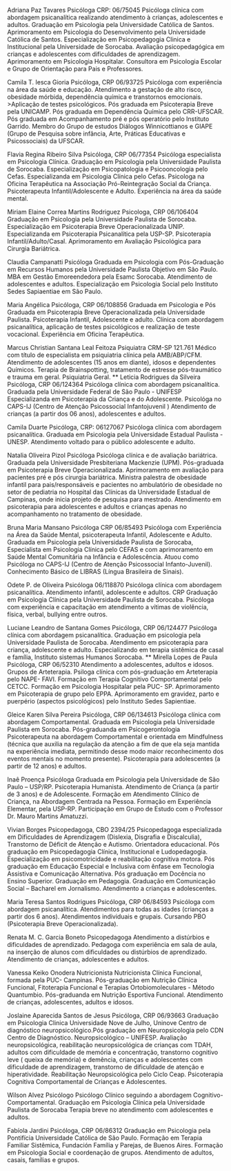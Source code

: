 Adriana Paz Tavares
Psicóloga CRP: 06/75045
Psicóloga clínica com abordagem psicanalítica realizando atendimento à crianças, adolescentes e adultos. Graduação em Psicologia pela Universidade Católica de Santos. Aprimoramento em Psicologia do Desenvolvimento pela Universidade Católica de Santos. Especialização em Psicopedagogia Clinica e Institucional pela Universidade de Sorocaba. 
Avaliação psicopedagógica em crianças e adolescentes com dificuldades de aprendizagem. 
Aprimoramento em Psicologia Hospitalar. 
Consultora em Psicologia Escolar e Grupo de Orientação para Pais e Professores.

Camila T. Iesca Gioria
Psicóloga, CRP 06/93725
Psicóloga com experiência na área da saúde e educação. Atendimento a gestação de alto risco, obesidade mórbida, dependência química e transtornos emocionais. >Aplicação de testes psicológicos. 
Pós graduada em Psicoterapia Breve pela UNICAMP. Pós graduada em Dependência Química pelo CRR-UFSCAR. Pós graduada em Acompanhamento pré e pós operatório pelo Instituto Garrido. 
Membro do Grupo de estudos Diálogos Winnicottianos e GIAPE (Grupo de Pesquisa sobre infância, Arte, Práticas Educativas e Psicossociais) da UFSCAR.

Flavia Regina Ribeiro Silva
Psicóloga, CRP 06/77354
Psicóloga especialista em Psicologia Clínica. Graduação em Psicologia pela Universidade Paulista de Sorocaba. Especialização em Psicopatologia e Psicooncologia pelo Cefas. Especializanda em Psicologia Clínica pelo Cefas. 
Psicologa na Oficina Terapêutica na Associação Pró-Reintegração Social da Criança. 
Psicoterapeuta Infantil/Adolescente e Adulto. 
Experiência na área da saúde mental.

Miriam Elaine Correa Martins Rodriguez
Psicologa, CRP 06/106404
Graduação em Psicologia pela Universidade Paulista de Sorocaba. Especialização em Psicoterapia Breve Operacionalizada UNIP. Especializanda em Psicoterapia Psicanalítica pela USP-SP. 
Psicoterapia Infantil/Adulto/Casal. 
Aprimoramento em Avaliação Psicológica para Cirurgia Bariátrica.

Claudia Campanatti
Psicóloga
Graduada em Psicologia com Pós-Graduação em Recursos Humanos pela Universidade Paulista Objetivo em São Paulo. MBA em Gestão Emoreendedora pela Esamc Sorocaba. 
Atendimento de adolescentes e adultos. 
Especialização em Psicologia Social pelo Instituto Sedes Sapiaentiae em São Paulo.

Maria Angélica
Psicóloga, CRP 06/108856
Graduada em Psicologia e Pós Graduada em Psicoterapia Breve Operacionalizada pela Universidade Paulista. 
Psicoterapia Infantil, Adolescente e adulto. 
Clínica com abordagem psicanalítica, aplicação de testes psicológicos e realização de teste vocacional. Experiência em Oficina Terapêutica.

Marcus Christian Santana Leal Feitoza
Psiquiatra CRM-SP 121.761
Médico com título de especialista em psiquiatria clínica pela AMB/ABP/CFM.
Atendimento de adolescentes (15 anos em diante), idosos e dependentes Químicos.
Terapia de Brainspotting, tratamento de estresse pós-traumático e trauma em geral.
Psiquiatria Geral.
**
Leticia Rodrigues da Silveira
Psicóloga, CRP 06/124364
Psicóloga clínica com abordagem psicanalítica. Graduada pela Universidade Federal de São Paulo - UNIFESP
Especializanda em Psicoterapia da Criança e do Adolescente.
Psicológa no CAPS-IJ (Centro de Atenção Psicossocial Infantojuvenil )
Atendimento de crianças (a partir dos 06 anos), adolescentes e adultos.

Camila Duarte
Psicóloga, CRP: 06127067
Psicóloga clínica com abordagem psicanalítica.
Graduada em Psicologia pela Universidade Estadual Paulista - UNESP. 
Atendimento voltado para o público adolescente e adulto.

Natalia Oliveira Pizol
Psicóloga
Psicóloga clínica e de avaliação bariátrica.
Graduada pela Universidade Presbiteriana Mackenzie (UPM). Pós-graduada em Psicoterapia Breve Operacionalizada. 
Aprimoramento em avaliação para pacientes pré e pós cirurgia bariátrica. 
Ministra palestra de obesidade infantil para pais/responsáveis e pacientes no ambulatório de obesidade no setor de pediatria no Hospital das Clínicas da Universidade Estadual de Campinas, onde inicia projeto de pesquisa para mestrado. 
Atendimento em psicoterapia para adolescentes e adultos e crianças apenas no acompanhamento no tratamento de obesidade.

Bruna Maria Mansano
Psicóloga CRP 06/85493
Psicóloga com Experiência na Área da Saúde Mental, psicoterapeuta Infantil, Adolescente e Adulto. 
Graduada em Psicologia pela Universidade Paulista de Sorocaba, 
Especialista em Psicologia Clínica pelo CEFAS e com aprimoramento em Saúde Mental Comunitária na Infância e Adolescência. 
Atuou como Psicóloga no CAPS-IJ (Centro de Atenção Psicossocial Infanto-Juvenil). 
Conhecimento Básico de LIBRAS (Língua Brasileira de Sinais).

Odete P. de Oliveira
Psicóloga 06/118870
Psicóloga clínica com abordagem psicanalítica. Atendimento infantil, adolescente e adultos. CRP 
Graduação em Psicologia Clínica pela Universidade Paulista de Sorocaba. 
Psicóloga com experiência e capacitação em atendimento a vítimas de violência, física, verbal, bullying entre outros.

Luciane Leandro de Santana Gomes
Psicóloga, CRP 06/124477
Psicóloga clínica com abordagem psicanalítica.
Graduação em psicologia pela Universidade Paulista de Sorocaba. 
Atendimento em psicoterapia para criança, adolescente e adulto. 
Especializando em terapia sistêmica de casal e família, Instituto sistemas Humanos Sorocaba.
**
Mirella Lopes de Paula
Psicóloga, CRP 06/52310
Atendimento a adolescentes, adultos e idosos. Grupos de Arteterapia.
Psiloga clínica com pós-graduação em Arteterapia pelo NAPE- FAVI.
Formação em Terapia Cognitivo Comportamental pelo CETCC.
Formação em Psicologia Hospitalar pela PUC- SP.
Aprimoramento em Psicoterapia de grupo pelo EPPA. 
Aprimoramento em gravidez, parto e puerpério (aspectos psicológicos) pelo Instituto Sedes Sapientiae.

Gleice Karen Silva Pereira
Psicóloga, CRP 06/134613
Psicóloga clínica com abordagem Comportamental.
Graduada em Psicologia pela Universidade Paulista em Sorocaba. 
Pós-graduanda em Psicogerontologia Psicoterapeuta na abordagem Comportamental e orientada em Mindfulness (técnica que auxilia na regulação da atenção a fim de que ela seja mantida na experiência imediata, permitindo desse modo maior reconhecimento dos eventos mentais no momento presente). 
Psicoterapia para adolescentes (a partir de 12 anos) e adultos.

Inaê Proença
Psicóloga
Graduada em Psicologia pela Universidade de São Paulo – USP/RP. 
Psicoterapia Humanista. 
Atendimento de Criança (a partir de 3 anos) e de Adolescente. 
Formação em Atendimento Clínico de Criança, na Abordagem Centrada na Pessoa. 
Formação em Experiência Elementar, pela USP-RP. 
Participação em Grupo de Estudo com o Professor Dr. Mauro Martins Amatuzzi.

Vivian Borges
Psicopedagoga, CBO 2394/25
Psicopedagoga especializada em Dificuldades de Aprendizagem (Dislexia, Disgrafia e Discalculia), Transtorno de Déficit de Atenção e Autismo. Orientadora educacional.
Pós graduação em Psicopedagogia Clínica, Institucional e Ludopedagogia. 
Especialização em psicomotricidade e reabilitação cognitiva motora. Pós graduação em Educação Especial e Inclusiva com ênfase em Tecnologia Assistiva e Comunicação Alternativa. Pós graduação em Docência no Ensino Superior. 
Graduação em Pedagogia. 
Graduação em Comunicação Social – Bacharel em Jornalismo. 
Atendimento a crianças e adolescentes.

Maria Teresa Santos Rodrigues
Psicóloga, CRP 06/84593
Psicóloga com abordagem psicanalítica.
Atendimentos para todas as idades (crianças a partir dos 6 anos). 
Atendimentos individuais e grupais. Cursando PBO (Psicoterapia Breve Operacionalizada).

Renata M. C. Garcia Boneto
Psicopedagoga
Atendimento a distúrbios e dificuldades de aprendizado.
Pedagoga com experiência em sala de aula, na inserção de alunos com dificuldades ou distúrbios de aprendizado. 
Atendimento de crianças, adolescentes e adultos.

Vanessa Keiko Onodera
Nutricionista
Nutricionista Clínica Funcional, formada pela PUC- Campinas. 
Pós-graduação em Nutrição Clínica Funcional, Fitoterapia Funcional e Terapias Ortobiomoleculares - Método Quantumbio. 
Pós-graduanda em Nutrição Esportiva Funcional. 
Atendimento de crianças, adolescentes, adultos e idosos.


Joslaine Aparecida Santos de Jesus
Psicóloga, CRP 06/93663
Graduação em Psicologia Clinica Universidade Nove de Julho, Uninove Centro de diagnóstico neuropsicológico.Pós graduação em Neuropsicologia pelo CDN Centro de Diagnóstico. Neuropsicológico – UNIFESP. 
Avaliação neuropsicológica, reabilitação neuropsicológica de crianças com TDAH, adultos com dificuldade de memória e concentração, transtorno cognitivo leve ( queixa de memória) e demência, crianças e adolescentes com dificuldade de aprendizagem, transtorno de dificuldade de atenção e hiperatividade. 
Reabilitação Neuropsicológica pelo Ciclo Ceap. 
Psicoterapia Cognitiva Comportamental de Crianças e Adolescentes.

Wilson Alvez
Psicólogo
Psicólogo Clínico seguindo a abordagem Cognitivo-Comportamental.
Graduação em Psicologia Clínica pela Universidade Paulista de Sorocaba 
Terapia breve no atendimento com adolescentes e adultos.


Fabíola Jardini
Psicóloga, CRP 06/86312
Graduação em Psicologia pela Pontifícia Universidade Católica de São Paulo. 
Formação em Terapia Familiar Sistêmica, Fundación Família y Parejas, de Buenos Aires. 
Formação em Psicologia Social e coordenação de grupos. 
Atendimento de adultos, casais, famílias e grupos.
